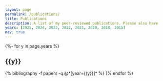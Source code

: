 ```yaml
---
layout: page
permalink: /publications/
title: Publications
description: A list of my peer-reviewed publications. Please also have a look at "Projects" page for ongoing projects and other types of publications.
years: [2025, 2024, 2023, 2022, 2021, 2020, 2018, 2015]
nav: true
---
```

<!-- _pages/publication.md -->
<div class="publications">

{%- for y in page.years %}
  <h2 class="year">{{y}}</h2>
  {% bibliography -f papers -q @*[year={{y}}]* %}
{% endfor %}

</div>
